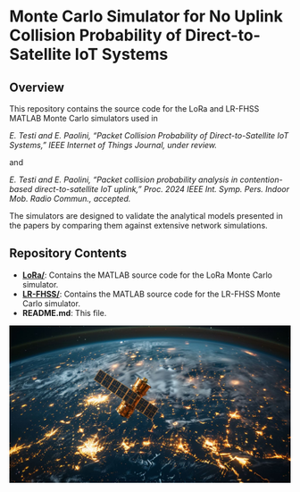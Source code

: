 # Monte Carlo Simulator for No Uplink Collision Probability of Direct-to-Satellite IoT Systems

## Overview

This repository contains the source code for the LoRa and LR-FHSS MATLAB Monte Carlo simulators used in 

*E. Testi and E. Paolini, “Packet Collision Probability of Direct-to-Satellite IoT Systems,” IEEE Internet of Things Journal, under review.*

and

*E. Testi and E. Paolini, “Packet collision probability analysis in contention-based direct-to-satellite IoT uplink,” Proc. 2024 IEEE Int. Symp. Pers. Indoor Mob. Radio Commun., accepted.*

The simulators are designed to validate the analytical models presented in the papers by comparing them against extensive network simulations.


## Repository Contents

- [**LoRa/**](LoRa/README.md): Contains the MATLAB source code for the LoRa Monte Carlo simulator.
- [**LR-FHSS/**](LR-FHSS/README.md): Contains the MATLAB source code for the LR-FHSS Monte Carlo simulator.
- **README.md**: This file.

![Satellite scenario](satellite-connectivity-with-earth-background.jpeg)
